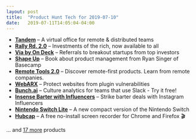 ```yaml
---
layout: post
title:  "Product Hunt Tech for 2019-07-10"
date:   2019-07-11T14:05:04-04:00
---
```


* **[Tandem](https://www.producthunt.com/posts/tandem-1d3ba275-7ccf-4074-bff0-d1ad006ba53b?utm_campaign=producthunt-api&utm_medium=api&utm_source=Application%3A+Daily+Digest+RSS+%28ID%3A+3202%29)** – A virtual office for remote & distributed teams
* **[Rally Rd. 2.0](https://www.producthunt.com/posts/rally-rd-2-0-1?utm_campaign=producthunt-api&utm_medium=api&utm_source=Application%3A+Daily+Digest+RSS+%28ID%3A+3202%29)** – Investments of the rich, now available to all
* **[Via by On Deck](https://www.producthunt.com/posts/via-by-on-deck?utm_campaign=producthunt-api&utm_medium=api&utm_source=Application%3A+Daily+Digest+RSS+%28ID%3A+3202%29)** – Referrals to breakout startups from top investors
* **[Shape Up](https://www.producthunt.com/posts/shape-up?utm_campaign=producthunt-api&utm_medium=api&utm_source=Application%3A+Daily+Digest+RSS+%28ID%3A+3202%29)** – Book about product management  from Ryan Singer of Basecamp
* **[Remote Tools 2.0](https://www.producthunt.com/posts/remote-tools-2-0?utm_campaign=producthunt-api&utm_medium=api&utm_source=Application%3A+Daily+Digest+RSS+%28ID%3A+3202%29)** – Discover remote-first products. Learn from remote companies.
* **[WebARX](https://www.producthunt.com/posts/webarx-2?utm_campaign=producthunt-api&utm_medium=api&utm_source=Application%3A+Daily+Digest+RSS+%28ID%3A+3202%29)** – Protect websites from plugin vulnerabilities
* **[Bunch.ai](https://www.producthunt.com/posts/bunch-ai?utm_campaign=producthunt-api&utm_medium=api&utm_source=Application%3A+Daily+Digest+RSS+%28ID%3A+3202%29)** – Culture analytics for teams that use Slack - Try it free!
* **[Insense Barter with Influencers](https://www.producthunt.com/posts/insense-barter-with-influencers?utm_campaign=producthunt-api&utm_medium=api&utm_source=Application%3A+Daily+Digest+RSS+%28ID%3A+3202%29)** – Strike barter deals with Instagram Influencers
* **[Nintendo Switch Lite](https://www.producthunt.com/posts/nintendo-switch-lite?utm_campaign=producthunt-api&utm_medium=api&utm_source=Application%3A+Daily+Digest+RSS+%28ID%3A+3202%29)** – A new compact version of the Nintendo Switch
* **[Hubcap](https://www.producthunt.com/posts/hubcap?utm_campaign=producthunt-api&utm_medium=api&utm_source=Application%3A+Daily+Digest+RSS+%28ID%3A+3202%29)** – A free no-install screen recorder for Chrome and Firefox 🎬

… and [17 more](https://www.producthunt.com/tech) products